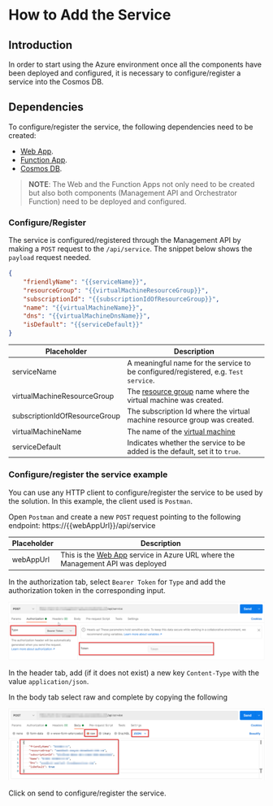 # How to Add the Service 

## Introduction
In order to start using the Azure environment once all the components have been deployed and configured, it is necessary to configure/register a service into the Cosmos DB.  

## Dependencies
To configure/register the service, the following dependencies need to be created:

- [Web App](web_app_and_app_service.md).
- [Function App](function_app_and_app_service.md).
- [Cosmos DB](cosmos_db.md).

>**NOTE**: The Web and the Function Apps not only need to be created but also both components (Management API and Orchestrator Function) need to be deployed and configured.

### Configure/Register
The service is configured/registered through the Management API by making a `POST` request to the `/api/service`. The snippet below shows the `payload` request needed.

```json
{
    "friendlyName": "{{serviceName}}",
    "resourceGroup": "{{virtualMachineResourceGroup}}",
    "subscriptionId": "{{subscriptionIdOfResourceGroup}}",
    "name": "{{virtualMachineName}}",
    "dns": "{{virtualMachineDnsName}}",
    "isDefault": "{{serviceDefault}}"
}
```

| Placeholder                            | Description                                                                         |
|----------------------------------------|-------------------------------------------------------------------------------------|
| serviceName                            | A meaningful name for the service to be configured/registered, e.g. `Test service`. |
| virtualMachineResourceGroup            | The [resource group](readme.md#resource-groups) name where the virtual machine was created. |
| subscriptionIdOfResourceGroup          | The subscription Id where the virtual machine resource group was created.           |
| virtualMachineName                     | The name of the [virtual machine](bot_service_virtual_machine.md)                   |
| serviceDefault                         | Indicates whether the service to be added is the default, set it to `true`.     |

### Configure/register the service example
You can use any HTTP client to configure/register the service to be used by the solution. In this example, the client used is `Postman`.

Open `Postman` and create a new `POST` request pointing to the following endpoint: https://{{webAppUrl}}/api/service 

| Placeholder                            | Description                                                                         |
|----------------------------------------|-------------------------------------------------------------------------------------|
| webAppUrl                              | This is the [Web App](web_app_and_app_service_plan.md) service in Azure URL where the Management API was deployed      |

In the authorization tab, select `Bearer Token` for `Type` and add the authorization token in the corresponding input.

![Postman authorization header](./images/postman_add_service_auth_header.png)

In the header tab, add (if it does not exist) a new key `Content-Type` with the value `application/json`.

In the body tab select raw and complete by copying the following

![Postman select body type](./images/postman_add_service_payload.png)

Click on send to configure/register the service. 
